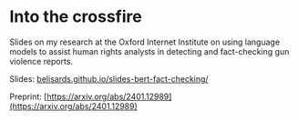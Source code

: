 # Into the crossfire
Slides on my research at the Oxford Internet Institute on using language models to assist human rights analysts in detecting and fact-checking gun violence reports.

Slides: [belisards.github.io/slides-bert-fact-checking/](belisards.github.io/slides-bert-fact-checking/)

Preprint: [https://arxiv.org/abs/2401.12989](https://arxiv.org/abs/2401.12989)
